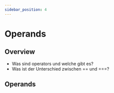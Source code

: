 ```yaml
---
sidebar_position: 4
---
```


# Operands

## Overview

- Was sind operators und welche gibt es?
- Was ist der Unterschied zwischen == und ===?

## Operands
